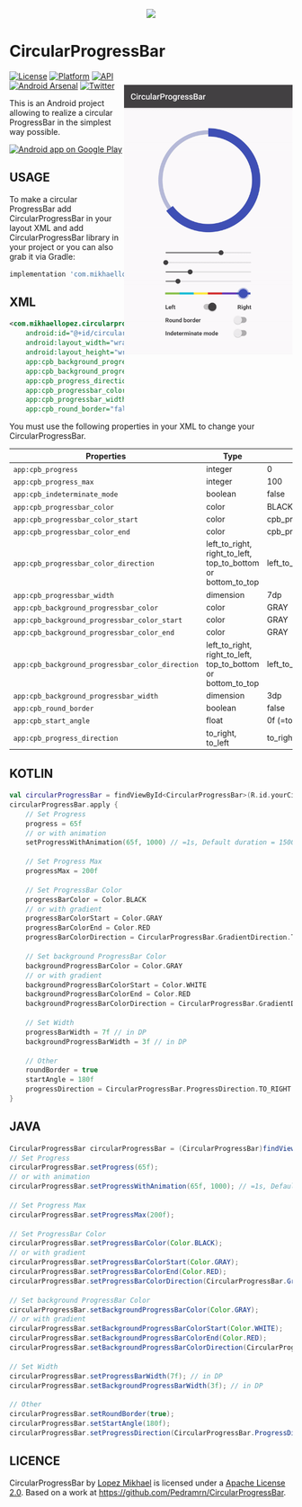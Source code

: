 <p align="center"><img src="http://i64.tinypic.com/2ak9sox.png"></p>

CircularProgressBar
=================

<img src="/preview/preview.gif" alt="sample" title="sample" width="300" height="480" align="right" vspace="24" />

[![License](https://img.shields.io/badge/License-Apache%202.0-blue.svg)](https://opensource.org/licenses/Apache-2.0)
[![Platform](https://img.shields.io/badge/platform-android-green.svg)](http://developer.android.com/index.html)
[![API](https://img.shields.io/badge/API-14%2B-brightgreen.svg?style=flat)](https://android-arsenal.com/api?level=14)
<br>
[![Android Arsenal](https://img.shields.io/badge/Android%20Arsenal-CircularProgressBar-lightgrey.svg?style=flat)](https://android-arsenal.com/details/1/2845)
[![Twitter](https://img.shields.io/badge/Twitter-@LopezMikhael-blue.svg?style=flat)](http://twitter.com/lopezmikhael)

This is an Android project allowing to realize a circular ProgressBar in the simplest way possible.

<a href="https://play.google.com/store/apps/details?id=com.mikhaellopez.lopspower">
  <img alt="Android app on Google Play" src="https://developer.android.com/images/brand/en_app_rgb_wo_45.png" />
</a>

USAGE
-----

To make a circular ProgressBar add CircularProgressBar in your layout XML and add CircularProgressBar library in your project or you can also grab it via Gradle:

```groovy
implementation 'com.mikhaellopez:circularprogressbar:3.0.0'
```

XML
-----

```xml
<com.mikhaellopez.circularprogressbar.CircularProgressBar
    android:id="@+id/circularProgressBar"
    android:layout_width="wrap_content"
    android:layout_height="wrap_content"
    app:cpb_background_progressbar_color="#b6bbd8"
    app:cpb_background_progressbar_width="5dp"
    app:cpb_progress_direction="to_right"
    app:cpb_progressbar_color="#3f51b5"
    app:cpb_progressbar_width="10dp"
    app:cpb_round_border="false" />
```

You must use the following properties in your XML to change your CircularProgressBar.

| Properties                                       | Type                                                         | Default               |
| ------------------------------------------------ | ------------------------------------------------------------ | --------------------- |
| `app:cpb_progress`                               | integer                                                      | 0                     |
| `app:cpb_progress_max`                           | integer                                                      | 100                   |
| `app:cpb_indeterminate_mode`                     | boolean                                                      | false                 |
| `app:cpb_progressbar_color`                      | color                                                        | BLACK                 |
| `app:cpb_progressbar_color_start`                | color                                                        | cpb_progressbar_color |
| `app:cpb_progressbar_color_end`                  | color                                                        | cpb_progressbar_color |
| `app:cpb_progressbar_color_direction`            | left_to_right, right_to_left, top_to_bottom or bottom_to_top | left_to_right         |
| `app:cpb_progressbar_width`                      | dimension                                                    | 7dp                   |
| `app:cpb_background_progressbar_color`           | color                                                        | GRAY                  |
| `app:cpb_background_progressbar_color_start`     | color                                                        | GRAY                  |
| `app:cpb_background_progressbar_color_end`       | color                                                        | GRAY                  |
| `app:cpb_background_progressbar_color_direction` | left_to_right, right_to_left, top_to_bottom or bottom_to_top | left_to_right         |
| `app:cpb_background_progressbar_width`           | dimension                                                    | 3dp                   |
| `app:cpb_round_border`                           | boolean                                                      | false                 |
| `app:cpb_start_angle`                            | float                                                        | 0f (=top)             |
| `app:cpb_progress_direction`                     | to_right, to_left                                            | to_right              |

KOTLIN
-----

```kotlin
val circularProgressBar = findViewById<CircularProgressBar>(R.id.yourCircularProgressbar)
circularProgressBar.apply {
    // Set Progress
    progress = 65f
    // or with animation
    setProgressWithAnimation(65f, 1000) // =1s, Default duration = 1500ms

    // Set Progress Max
    progressMax = 200f

    // Set ProgressBar Color
    progressBarColor = Color.BLACK
    // or with gradient
    progressBarColorStart = Color.GRAY
    progressBarColorEnd = Color.RED
    progressBarColorDirection = CircularProgressBar.GradientDirection.TOP_TO_BOTTOM

    // Set background ProgressBar Color
    backgroundProgressBarColor = Color.GRAY
    // or with gradient
    backgroundProgressBarColorStart = Color.WHITE
    backgroundProgressBarColorEnd = Color.RED
    backgroundProgressBarColorDirection = CircularProgressBar.GradientDirection.TOP_TO_BOTTOM

    // Set Width
    progressBarWidth = 7f // in DP
    backgroundProgressBarWidth = 3f // in DP

    // Other
    roundBorder = true
    startAngle = 180f
    progressDirection = CircularProgressBar.ProgressDirection.TO_RIGHT
}
```

JAVA
-----

```java
CircularProgressBar circularProgressBar = (CircularProgressBar)findViewById(R.id.yourCircularProgressbar);
// Set Progress
circularProgressBar.setProgress(65f);
// or with animation
circularProgressBar.setProgressWithAnimation(65f, 1000); // =1s, Default duration = 1500ms

// Set Progress Max
circularProgressBar.setProgressMax(200f);

// Set ProgressBar Color
circularProgressBar.setProgressBarColor(Color.BLACK);
// or with gradient
circularProgressBar.setProgressBarColorStart(Color.GRAY);
circularProgressBar.setProgressBarColorEnd(Color.RED);
circularProgressBar.setProgressBarColorDirection(CircularProgressBar.GradientDirection.TOP_TO_BOTTOM);

// Set background ProgressBar Color
circularProgressBar.setBackgroundProgressBarColor(Color.GRAY);
// or with gradient
circularProgressBar.setBackgroundProgressBarColorStart(Color.WHITE);
circularProgressBar.setBackgroundProgressBarColorEnd(Color.RED);
circularProgressBar.setBackgroundProgressBarColorDirection(CircularProgressBar.GradientDirection.TOP_TO_BOTTOM);

// Set Width
circularProgressBar.setProgressBarWidth(7f); // in DP
circularProgressBar.setBackgroundProgressBarWidth(3f); // in DP

// Other
circularProgressBar.setRoundBorder(true);
circularProgressBar.setStartAngle(180f);
circularProgressBar.setProgressDirection(CircularProgressBar.ProgressDirection.TO_RIGHT);
```

LICENCE
-----

CircularProgressBar by [Lopez Mikhael](http://mikhaellopez.com/) is licensed under a [Apache License 2.0](http://www.apache.org/licenses/LICENSE-2.0).
Based on a work at https://github.com/Pedramrn/CircularProgressBar.
